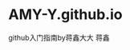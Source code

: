 # AMY-Y.github.io
<!doctype html>
<html>
<head>
<meta charset="utf-8">
<title>github入门</title>
</head>
<body>
<a http="http://www.worldhello.net/gotgit/">github入门指南by蒋鑫大大</a>
<a http="http://www.worldhello.net/gotgit/">蒋鑫</a>
</body>
</html>

